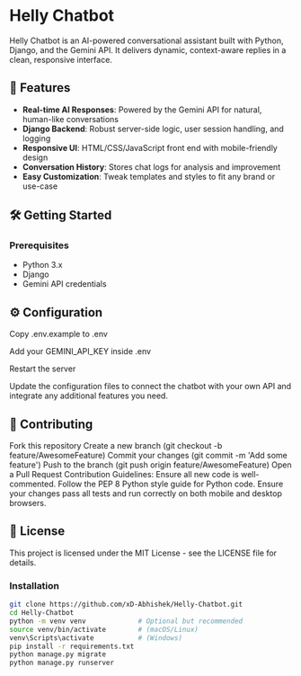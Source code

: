 # Helly Chatbot

Helly Chatbot is an AI-powered conversational assistant built with Python, Django, and the Gemini API. It delivers dynamic, context-aware replies in a clean, responsive interface.

## 🚀 Features

- **Real-time AI Responses**: Powered by the Gemini API for natural, human-like conversations
- **Django Backend**: Robust server-side logic, user session handling, and logging
- **Responsive UI**: HTML/CSS/JavaScript front end with mobile-friendly design
- **Conversation History**: Stores chat logs for analysis and improvement
- **Easy Customization**: Tweak templates and styles to fit any brand or use-case

## 🛠️ Getting Started

### Prerequisites

- Python 3.x
- Django
- Gemini API credentials

## ⚙️ Configuration

Copy .env.example to .env

Add your GEMINI_API_KEY inside .env

Restart the server

Update the configuration files to connect the chatbot with your own API and integrate any additional features you need.

## 🤝 Contributing

Fork this repository
Create a new branch (git checkout -b feature/AwesomeFeature)
Commit your changes (git commit -m 'Add some feature')
Push to the branch (git push origin feature/AwesomeFeature)
Open a Pull Request
Contribution Guidelines:
Ensure all new code is well-commented.
Follow the PEP 8 Python style guide for Python code.
Ensure your changes pass all tests and run correctly on both mobile and desktop browsers.

## 📄 License
This project is licensed under the MIT License - see the LICENSE file for details.

### Installation

```bash
git clone https://github.com/xD-Abhishek/Helly-Chatbot.git
cd Helly-Chatbot
python -m venv venv             # Optional but recommended
source venv/bin/activate        # (macOS/Linux)
venv\Scripts\activate           # (Windows)
pip install -r requirements.txt
python manage.py migrate
python manage.py runserver


